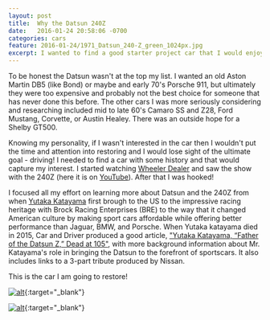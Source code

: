 ```yaml
---
layout: post
title:  Why the Datsun 240Z
date:   2016-01-24 20:58:06 -0700
categories: cars
feature: 2016-01-24/1971_Datsun_240-Z_green_1024px.jpg
excerpt: I wanted to find a good starter project car that I would enjoy driving and be fun to keep around
---
```


To be honest the Datsun wasn't at the top my list.  I wanted an old Aston Martin DB5 (like Bond) or maybe and early 70's Porsche 911, but ultimately they were too expensive and probably not the best choice for someone that has never done this before.  The other cars I was more seriously considering and researching included mid to late 60's Camaro SS and Z28, Ford Mustang, Corvette, or Austin Healey.  There was an outside hope for a Shelby GT500.  

Knowing my personality, if I wasn't interested in the car then I wouldn't put the time and attention into restoring and I would lose sight of the ultimate goal - driving!  I needed to find a car with some history and that would capture my interest.  I started watching [Wheeler Dealer](http://wheelerdealers.discoveryuk.com/car/datsun-240z/) and saw the show with the 240Z (here it is on [YouTube](https://www.youtube.com/watch?v=tXJPNo5yIVk)).  After that I was hooked!

I focused all my effort on learning more about Datsun and the 240Z from when [Yutaka Katayama](https://en.wikipedia.org/wiki/Yutaka_Katayama) first brough to the US to the impressive racing heritage with Brock Racing Enterprises (BRE) to the way that it changed American culture by making sport cars affordable while offering better performance than Jaguar, BMW, and Porsche.  When Yutaka katayama died in 2015, Car and Driver produced a good article, ["Yutaka Katayama, “Father of the Datsun Z,” Dead at 105"](http://blog.caranddriver.com/yutaka-katayama-father-of-the-datsun-z-dead-at-105/), with more background information about Mr. Katayama's role in bringing the Datsun to the forefront of sportscars.  It also includes links to a 3-part tribute produced by Nissan.  

This is the car I am going to restore!
     
[![alt](http://img.youtube.com/vi/0cRcFm1i-88/0.jpg)](https://www.youtube.com/watch?v=0cRcFm1i-88){:target="_blank"}

[![alt](http://img.youtube.com/vi/ZNUbQSWwBwc/0.jpg)](http://www.youtube.com/watch?v=ZNUbQSWwBwc){:target="_blank"}

